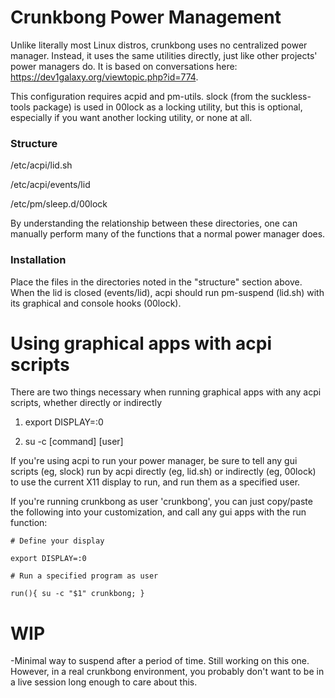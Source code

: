 # Crunkbong Power Management

Unlike literally most Linux distros, crunkbong uses no centralized power
manager.  Instead, it uses the same utilities directly, just like
other projects' power managers do.   It is based on conversations here: https://dev1galaxy.org/viewtopic.php?id=774.

This configuration requires acpid and pm-utils.  slock (from the suckless-tools package) is used in 00lock as a locking utility, but this is optional, especially if you want another locking utility, or none at all.

### Structure

/etc/acpi/lid.sh

/etc/acpi/events/lid

/etc/pm/sleep.d/00lock

By understanding the relationship between these directories, one can manually
perform many of the functions that a normal power manager does.  

### Installation

Place the files in the directories noted in the "structure" section above.  When the lid is closed (events/lid), acpi should run pm-suspend (lid.sh) with its graphical and console hooks (00lock).

# Using graphical apps with acpi scripts
There are two things necessary when running graphical apps with any acpi scripts, whether directly or indirectly

1) export DISPLAY=:0

2) su -c [command] [user]

If you're using acpi to run your power manager, be sure to tell any gui scripts (eg, slock)
run by acpi directly (eg, lid.sh) or indirectly (eg, 00lock) to use the current
X11 display to run, and run them as a specified user.

If you're running crunkbong as user 'crunkbong', you can just copy/paste the 
following into your customization, and call any gui apps with the run function:

`# Define your display`

`export DISPLAY=:0`

`# Run a specified program as user`

`run(){ su -c "$1" crunkbong; }`


# WIP
-Minimal way to suspend after a period of time.  Still working on this one.  However, in a real crunkbong environment, you probably don't want to be in a live session long enough to care about this.  
